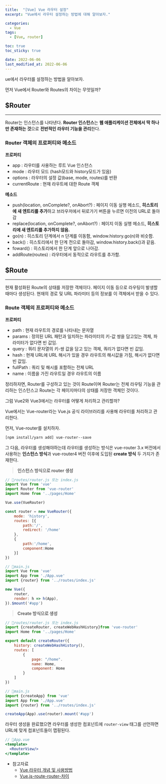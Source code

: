 ```yaml
---
title:  "[Vue] Vue 라우터 설정"
excerpt: "Vue에서 라우터 설정하는 방법에 대해 알아보자."

categories:
  - Vue
tags:
  - [Vue, router]

toc: true
toc_sticky: true

date: 2022-06-06
last_modified_at: 2022-06-06
---
```


ue에서 라우터를 설정하는 방법을 알아보자.

먼저 Vue에서 Router와 Routes의 차이는 무엇일까?

## $Router

---

Router는 인스턴스를 나타낸다.
**Router 인스턴스**는 **웹 애플리케이션 전체에서 딱 하나만 존재하는 것**으로 **전반적인 라우터 기능을 관리**한다.

### Router 객체의 프로퍼티와 메소드

**프로퍼티**

- app : 라우터를 사용하는 루트 Vue 인스턴스
- mode : 라우터 모드 (hash모드와 history모드가 있음)
- options : 라우터의 설정 값(base, mode, routes)를 반환
- currentRoute : 현재 라우트에 대한 Route 객체

**메소드**

- push(location, onComplete?, onAbort?) : 페이지 이동 실행 메소드, **히스토리에 새 엔트리를 추가**하고 브라우저에서 뒤로가기 버튼을 누르면 이전의 URL로 돌아감
- replace(location, onComplete?, onAbort?) : 페이지 이동 실행 메소드, **히스토리에 새 엔트리를 추가하지 않음.**
- go(n) : 히스토리 단계에서 n 단계를 이동함, window.history.go(n)와 비슷함.
- back() : 히스토리에서 한 단계 전으로 돌아감, window.history.back()과 같음.
- foward() : 히스토리에서 한 단계 앞으로 나아감.
- addRoute(routes) : 라우터에서 동적으로 라우트를 추가함.

## $Route

---

현재 활성화된 Route의 상태를 저장한 객체이다.
페이지 이동 등으로 라우팅이 발생할 때마다 생성된다.
현재의 경로 및 URL 파라미터 등의 정보를 이 객체에서 받을 수 있다.

### Route 객체의 프로퍼티와 메소드

**프로퍼티**

- path : 현재 라우트의 경로를 나타내는 문자열
- params : 정의된 URL 패턴과 일치하는 파라미터의 키-값 쌍을 담고있는 객체, 파라미터가 없다면 빈 값임.
- query : 쿼리 문자열의 키-쌍 값을 담고 있는 객체, 쿼리가 없다면 빈 값임.
- hash : 현재 URL에 URL 해시가 있을 경우 라우트의 해시값을 가짐, 해시가 없다면 빈 값임.
- fullPath : 쿼리 및 해시를 포함하는 전체 URL
- name : 이름을 가진 라우트일 경우 라우트의 이름

정리하자면, Router를 구성하고 있는 것이 Route이며 Router는 전체 라우팅 기능을 관리하는 인스턴스고 Route는 각 페이지마다의 상태를 저장한 객체인 것이다.

그럼 Vue2와 Vue3에서는 라우터를 어떻게 처리하고 관리할까?

Vue에서는 Vue-router라는 Vue.js 공식 라이브러리를 사용해 라우터를 처리하고 관리한다.

먼저, Vue-router를 설치하자.

```html
[npm install/yarn add] vue-router--save
```

그 다음, 라우터를 생성해야하는데 라우터를 생성하는 방식은
vue-router 3.x 버전에서 사용하는 **인스턴스 방식**과 vue-router4 버전 이후에 도입된 **create 방식** 두 가지가 존재한다.

> **인스턴스 방식으로 router 생성**
>

```jsx
// 📂routes/router.js 또는 index.js
import Vue from 'vue'
import Router from 'vue-router'
import Home from '../pages/Home'

Vue.use(VueRouter)

const router = new VueRouter({
	mode: 'history',
	routes: [{
		path:'/',
		redirect: '/home'
	},
	{
		path:'/home',
		component:Home
	}]
})
```

```jsx
// 📂main.js
import Vue from 'vue'
import App from './App.vue'
import {router} from '../routes/index.js'

new Vue({
	router,
	render: h => h(App),
}).$mount('#app')
```

> **Create 방식으로 생성**
>

```jsx
// 📂routes/router.js 또는 index.js
import {createRouter, createWebHashHistory}from 'vue-router'
import Home from '../pages/Home'

export default createRouter({
	history: createWebHashHistory(),
	routes: [
		{
			page: "/home".
			name: Home,
			component: Home
		}
	]
})
```

```jsx
// 📂main.js
import {createApp} from 'vue'
import App from './App.vue'
import {router} from '../routes/index.js'

createApp(App).use(router).mount('#app')
```

라우터 생성을 완료했으면 라우터를 생성한 컴포넌트에 `router-view` 태그를 선언하면 URL에 맞게 컴포넌트들이 맵핑된다.

```jsx
// 📂App.vue
<template>
  <RouterView/>
</template>
```

- 참고자료
  - [Vue 라우터 개념 및 사용방법](https://jinyisland.kr/post/vue-router/)
  - [Vue.js-route-router-차이](https://velog.io/@qkrqudcks7/Vue.js-route-router-%EC%B0%A8%EC%9D%B4)
